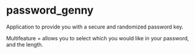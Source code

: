 # password_genny
Application to provide you with a secure and randomized password key.



Multifeature = allows you to select which you would like in your password, and the length.
